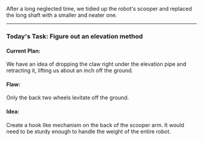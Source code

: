 ﻿
After a long neglected time, we tidied up the robot's scooper and replaced the long shaft with a smaller and neater one.
- ----
### Today's Task: Figure out an elevation method

#### Current Plan: 
We have an idea of dropping the claw right under the elevation pipe and retracting it, lifting us about an inch off the ground.

#### Flaw:
Only the back two wheels levitate off the ground.


#### Idea:
Create a hook like mechanism on the back of the scooper arm. It would need to be sturdy enough to handle the weight of the entire robot.
